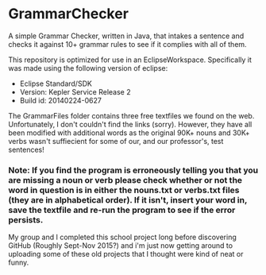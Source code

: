 # GrammarChecker
A simple Grammar Checker, written in Java, that intakes a sentence and checks it against 10+ grammar rules to see if it complies with all of them.

This repository is optimized for use in an EclipseWorkspace. Specifically it was made using the following version of eclipse:
  * Eclipse Standard/SDK
  * Version: Kepler Service Release 2
  * Build id: 20140224-0627

The GrammarFiles folder contains three free textfiles we found on the web. Unfortunately, I don't couldn't find the links (sorry). However, they have all been modified with additional words as the original 90K+ nouns and 30K+ verbs wasn't suffiecient for some of our, and our professor's, test sentences!

### Note: If you find the program is erroneously telling you that you are missing a noun or verb please check whether or not the word in question is in either the nouns.txt or verbs.txt files (they are in alphabetical order). If it isn't, insert your word in, save the textfile and re-run the program to see if the error persists.

My group and I completed this school project long before discovering GitHub (Roughly Sept-Nov 2015?) and i'm just now getting around to uploading some of these old projects that I thought were kind of neat or funny.
